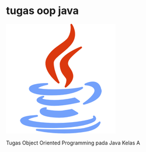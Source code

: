 # tugas oop java

![Screenshot](https://github.com/fajri-rasid1st/Tugas-OOP-Java/blob/master/src/java.png)

 Tugas Object Oriented Programming pada Java Kelas A
